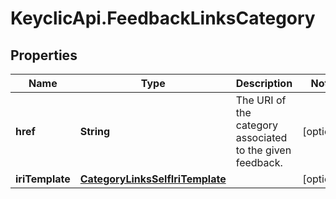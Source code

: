 # KeyclicApi.FeedbackLinksCategory

## Properties
Name | Type | Description | Notes
------------ | ------------- | ------------- | -------------
**href** | **String** | The URI of the category associated to the given feedback. | [optional] 
**iriTemplate** | [**CategoryLinksSelfIriTemplate**](CategoryLinksSelfIriTemplate.md) |  | [optional] 


